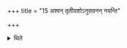 +++
title = "15 अश्वन् तृतीयशोऽनुसवनन् नयन्ति"

+++

<details><summary>थिते</summary>

अश्वं तृतीयशोऽनुसवनं नयन्ति १५
</details>
